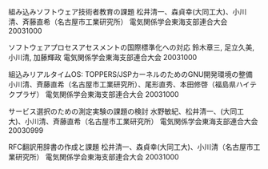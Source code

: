 

組み込みソフトウェア技術者教育の課題	松井清一、森貞幸(大同工大)、小川清、斉藤直希（名古屋市工業研究所）	電気関係学会東海支部連合大会	20031000

ソフトウェアプロセスアセスメントの国際標準化への対応	鈴木章三, 足立久美, 小川清, 加藤輝政	電気関係学会東海支部連合大会	20031000

組込みリアルタイムOS: TOPPERS/JSPカーネルのためのGNU開発環境の整備	小川清、斉藤直希（名古屋市工業研究所）、尾形直秀、本田修啓（福島県ハイテクプラザ）	電気関係学会東海支部連合大会	20031000

サービス選択のための測定実験の課題の検討	水野敏紀、松井清一、(大同工大)、小川清、斉藤直希（名古屋市工業研究所）	電気関係学会東海支部連合大会	20030999

RFC翻訳用辞書の作成と課題	松井清一、森貞幸(大同工大)、小川清（名古屋市工業研究所）	電気関係学会東海支部連合大会	20031000
